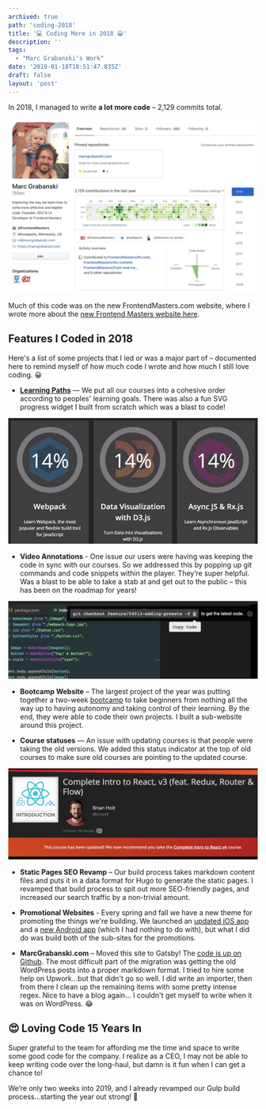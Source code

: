 ```yaml
---
archived: true
path: 'coding-2018'
title: '💻 Coding More in 2018 😀'
description: ''
tags:
  - "Marc Grabanski's Work"
date: '2019-01-18T18:51:47.835Z'
draft: false
layout: 'post'
---
```


In 2018, I managed to write **a lot more code** – 2,129 commits total.

[![Marc Grabanski's Github Profile](github-2018.jpeg)](https://github.com/1marc)

Much of this code was on the new FrontendMasters.com website, where I wrote more about the [new Frontend Masters website here](./new-frontend-masters-website).

## Features I Coded in 2018

Here's a list of some projects that I led or was a major part of – documented here to remind myself of how much code I wrote and how much I still love coding. 😀

- [**Learning Paths**](https://frontendmasters.com/learn/) — We put all our courses into a cohesive order according to peoples' learning goals. There was also a fun SVG progress widget I built from scratch which was a blast to code!

![Learning Paths](learning-paths.gif)

- **Video Annotations** - One issue our users were having was keeping the code in sync with our courses. So we addressed this by popping up git commands and code snippets within the player. They’re super helpful. Was a blast to be able to take a stab at and get out to the public – this has been on the roadmap for years!

![Video Annotations](video-annotations.png)

- **Bootcamp Website** – The largest project of the year was putting together a two-week [bootcamp](https://twitter.com/frontendmasters/status/1046765279731224576) to take beginners from nothing all the way up to having autonomy and taking control of their learning. By the end, they were able to code their own projects. I built a sub-website around this project.

* **Course statuses** — An issue with updating courses is that people were taking the old versions. We added this status indicator at the top of old courses to make sure old courses are pointing to the updated course.

![Course Statuses](statuses.png)

- **Static Pages SEO Revamp** – Our build process takes markdown content files and puts it in a data format for Hugo to generate the static pages. I revamped that build process to spit out more SEO-friendly pages, and increased our search traffic by a non-trivial amount.
- **Promotional Websites** - Every spring and fall we have a new theme for promoting the things we're building. We launched an [updated iOS app](https://itunes.apple.com/us/app/frontend-masters/id1383780486?ls=1&mt=8) and a [new Android app](https://play.google.com/store/apps/details?id=in.mjg.frontendmasters.store&utm_source=frontendmasters_com&pcampaignid=MKT-Other-global-all-co-prtnr-py-PartBadge-Mar2515-1) (which I had nothing to do with), but what I did do was build both of the sub-sites for the promotions.

- **MarcGrabanski.com** – Moved this site to Gatsby! The [code is up on Github](https://github.com/1Marc/marcgrabanski.com). The most difficult part of the migration was getting the old WordPress posts into a proper markdown format. I tried to hire some help on Upwork...but that didn't go so well. I did write an importer, then from there I clean up the remaining items with some pretty intense regex. Nice to have a blog again... I couldn't get myself to write when it was on WordPress. 😂

## 😍 Loving Code 15 Years In

Super grateful to the team for affording me the time and space to write some good code for the company. I realize as a CEO, I may not be able to keep writing code over the long-haul, but damn is it fun when I can get a chance to!

We’re only two weeks into 2019, and I already revamped our Gulp build process...starting the year out strong! 💪
